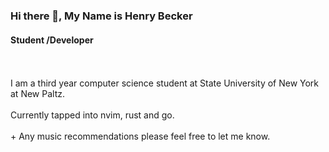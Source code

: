 
### Hi there 👋, My Name is Henry Becker
#### Student /Developer
<br></br>
I am a third year computer science student at State University of New York at New Paltz. 
<br></br>
Currently tapped into nvim, rust and go.
<br></br>+
Any music recommendations please feel free to let me know.
<p align= "center">  
  <img src="https://media.giphy.com/media/v1.Y2lkPTc5MGI3NjExcHBncXIwcnhteWJ5YWQ1enZqOW9td3M2ZjkyaHF4ZmQ1ZGJ4N3l2ZCZlcD12MV9pbnRlcm5hbF9naWZfYnlfaWQmY3Q9Zw/d9Hhu2N1KTF0uW76WQ/giphy.gif" height="250px" width = "4em"/>
</p>

